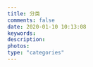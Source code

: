 ```yaml
---
title: 分类
comments: false
date: 2020-01-10 10:13:08
keywords:
description:
photos:
type: "categories"
---
```

